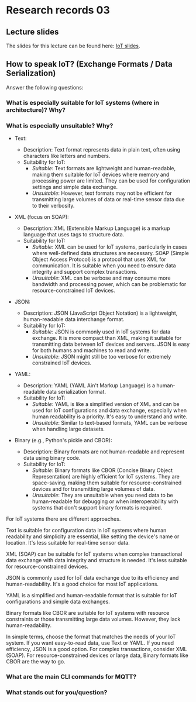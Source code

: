 # Research records 03

## Lecture slides

The slides for this lecture can be found here: [IoT slides](https://drive.google.com/file/d/1RDNF21yAlu9yf71ilP0qkRYE549gjxs3/view?usp=sharing).

## How to speak IoT? (Exchange Formats / Data Serialization)

Answer the following questions:

### What is especially suitable for IoT systems (where in architecture)? Why?
### What is especially unsuitable? Why?

* Text:
   * Description: Text format represents data in plain text, often using characters like letters and numbers.
   * Suitability for IoT:
     * *Suitable*: Text formats are lightweight and human-readable, making them suitable for IoT devices where memory and processing power are limited. They can be used for configuration settings and simple data exchange.
     * *Unsuitable*: However, text formats may not be efficient for transmitting large volumes of data or real-time sensor data due to their verbosity.

* XML (focus on SOAP):
   * Description: XML (Extensible Markup Language) is a markup language that uses tags to structure data.
   * Suitability for IoT:
     * *Suitable*: XML can be used for IoT systems, particularly in cases where well-defined data structures are necessary. SOAP (Simple Object Access Protocol) is a protocol that uses XML for communication. It is suitable when you need to ensure data integrity and support complex transactions.
     * *Unsuitable*: XML can be verbose and may consume more bandwidth and processing power, which can be problematic for resource-constrained IoT devices.

* JSON:
   * Description: JSON (JavaScript Object Notation) is a lightweight, human-readable data interchange format.
   * Suitability for IoT:
     * *Suitable*: JSON is commonly used in IoT systems for data exchange. It is more compact than XML, making it suitable for transmitting data between IoT devices and servers. JSON is easy for both humans and machines to read and write.
     * *Unsuitable*: JSON might still be too verbose for extremely constrained IoT devices.

* YAML:
   * Description: YAML (YAML Ain't Markup Language) is a human-readable data serialization format.
   * Suitability for IoT:
     * *Suitable*: YAML is like a simplified version of XML and can be used for IoT configurations and data exchange, especially when human readability is a priority. It's easy to understand and write.
     * *Unsuitable*: Similar to text-based formats, YAML can be verbose when handling large datasets.

* Binary (e.g., Python's pickle and CBOR):
   * Description: Binary formats are not human-readable and represent data using binary code.
   * Suitability for IoT:
     * *Suitable*: Binary formats like CBOR (Concise Binary Object Representation) are highly efficient for IoT systems. They are space-saving, making them suitable for resource-constrained devices and for transmitting large volumes of data.
     * *Unsuitable*: They are unsuitable when you need data to be human-readable for debugging or when interoperability with systems that don't support binary formats is required.

For IoT systems there are different approaches.

Text is suitable for configuration data in IoT systems where human readability and simplicity are essential, like setting the device's name or location. It's less suitable for real-time sensor data.

XML (SOAP) can be suitable for IoT systems when complex transactional data exchange with data integrity and structure is needed. It's less suitable for resource-constrained devices.

JSON is commonly used for IoT data exchange due to its efficiency and human-readability. It's a good choice for most IoT applications.

YAML is a simplified and human-readable format that is suitable for IoT configurations and simple data exchanges.

Binary formats like CBOR are suitable for IoT systems with resource constraints or those transmitting large data volumes. However, they lack human-readability.

In simple terms, choose the format that matches the needs of your IoT system. If you want easy-to-read data, use Text or YAML. If you need efficiency, JSON is a good option. For complex transactions, consider XML (SOAP). For resource-constrained devices or large data, Binary formats like CBOR are the way to go.

### What are the main CLI commands for MQTT?
### What stands out for you/question?